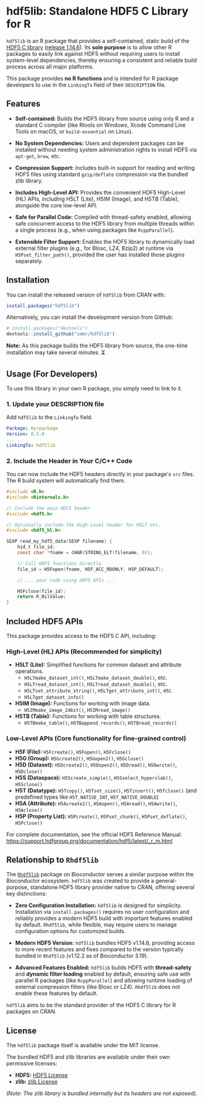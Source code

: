 # **hdf5lib: Standalone HDF5 C Library for R**

`hdf5lib` is an R package that provides a self-contained, static build of the [HDF5 C library](https://www.hdfgroup.org/solutions/hdf5/) ([release 1.14.6](https://github.com/HDFGroup/hdf5)). Its **sole purpose** is to allow other R packages to easily link against HDF5 without requiring users to install system-level dependencies, thereby ensuring a consistent and reliable build process across all major platforms.

This package provides **no R functions** and is intended for R package developers to use in the `LinkingTo` field of their `DESCRIPTION` file.



## Features

* **Self-contained:** Builds the HDF5 library from source using only R and a standard C compiler (like Rtools on Windows, Xcode Command Line Tools on macOS, or `build-essential` on Linux).

* **No System Dependencies:** Users and dependent packages can be installed without needing system administration rights to install HDF5 via `apt-get`, `brew`, etc.

* **Compression Support:** Includes built-in support for reading and writing HDF5 files using standard `gzip/deflate` compression via the bundled zlib library.

* **Includes High-Level API:** Provides the convenient HDF5 High-Level (HL) APIs, including H5LT (Lite), H5IM (Image), and H5TB (Table), alongside the core low-level API.

* **Safe for Parallel Code:** Compiled with thread-safety enabled, allowing safe concurrent access to the HDF5 library from multiple threads within a single process (e.g., when using packages like `RcppParallel`).

* **Extensible Filter Support:** Enables the HDF5 library to dynamically load external filter plugins (e.g., for Blosc, LZ4, Bzip2) at runtime via `H5Pset_filter_path()`, provided the user has installed those plugins separately.


## **Installation**

You can install the released version of `hdf5lib` from CRAN with:

```r
install.packages("hdf5lib")
```

Alternatively, you can install the development version from GitHub:

```r
# install.packages("devtools")  
devtools::install_github("cmmr/hdf5lib")
```

**Note:** As this package builds the HDF5 library from source, the one-time installation may take several minutes. ⏳



## **Usage (For Developers)**

To use this library in your own R package, you simply need to link to it.

### **1. Update your DESCRIPTION file**

Add `hdf5lib` to the `LinkingTo` field.  

```yaml
Package: myrpackage  
Version: 0.1.0  
...  
LinkingTo: hdf5lib
```

### **2. Include the Header in Your C/C++ Code**

You can now include the HDF5 headers directly in your package's `src` files. The R build system will automatically find them.  

```c
#include <R.h>  
#include <Rinternals.h>

// Include the main HDF5 header  
#include <hdf5.h>

// Optionally include the High-Level header for H5LT etc.  
#include <hdf5_hl.h>

SEXP read_my_hdf5_data(SEXP filename) {  
    hid_t file_id;  
    const char *fname = CHAR(STRING_ELT(filename, 0));

    // Call HDF5 functions directly  
    file_id = H5Fopen(fname, H5F_ACC_RDONLY, H5P_DEFAULT);

    // ... your code using HDF5 APIs ...

    H5Fclose(file_id);  
    return R_NilValue;  
}
```


## **Included HDF5 APIs**

This package provides access to the HDF5 C API, including:

### **High-Level (HL) APIs (Recommended for simplicity)**

* **H5LT (Lite):** Simplified functions for common dataset and attribute operations.  
  * `H5LTmake_dataset_int()`, `H5LTmake_dataset_double()`, etc.  
  * `H5LTread_dataset_int()`, `H5LTread_dataset_double()`, etc.  
  * `H5LTset_attribute_string()`, `H5LTget_attribute_int()`, etc.  
  * `H5LTget_dataset_info()`  
* **H5IM (Image):** Functions for working with image data.  
  * `H5IMmake_image_24bit()`, `H5IMread_image()`  
* **H5TB (Table):** Functions for working with table structures.  
  * `H5TBmake_table()`, `H5TBappend_records()`, `H5TBread_records()`

### **Low-Level APIs (Core functionality for fine-grained control)**

* **H5F (File):** `H5Fcreate()`, `H5Fopen()`, `H5Fclose()`  
* **H5G (Group):** `H5Gcreate2()`, `H5Gopen2()`, `H5Gclose()`  
* **H5D (Dataset):** `H5Dcreate2()`, `H5Dopen2()`, `H5Dread()`, `H5Dwrite()`, `H5Dclose()`  
* **H5S (Dataspace):** `H5Screate_simple()`, `H5Sselect_hyperslab()`, `H5Sclose()`  
* **H5T (Datatype):** `H5Tcopy()`, `H5Tset_size()`, `H5Tinsert()`, `H5Tclose()` (and predefined types like `H5T_NATIVE_INT`, `H5T_NATIVE_DOUBLE`)  
* **H5A (Attribute):** `H5Acreate2()`, `H5Aopen()`, `H5Aread()`, `H5Awrite()`, `H5Aclose()`  
* **H5P (Property List):** `H5Pcreate()`, `H5Pset_chunk()`, `H5Pset_deflate()`, `H5Pclose()`

For complete documentation, see the official HDF5 Reference Manual:  
<https://support.hdfgroup.org/documentation/hdf5/latest/_r_m.html>



## **Relationship to `Rhdf5lib`**

The [`Rhdf5lib`](https://doi.org/doi:10.18129/B9.bioc.Rhdf5lib) package on Bioconductor serves a similar purpose within the Bioconductor ecosystem. `hdf5lib` was created to provide a general-purpose, standalone HDF5 library provider native to CRAN, offering several key distinctions:

* **Zero Configuration Installation:** `hdf5lib` is designed for simplicity. Installation via `install.packages()` requires no user configuration and reliably provides a modern HDF5 build with important features enabled by default. `Rhdf5lib`, while flexible, may require users to manage configuration options for customized builds.

* **Modern HDF5 Version:** `hdf5lib` bundles HDF5 v1.14.6, providing access to more recent features and fixes compared to the version typically bundled in `Rhdf5lib` (v1.12.2 as of Bioconductor 3.19).

* **Advanced Features Enabled:** `hdf5lib` builds HDF5 with **thread-safety** and **dynamic filter loading** enabled by default, ensuring safe use with parallel R packages (like `RcppParallel`) and allowing runtime loading of external compression filters (like Blosc or LZ4). `Rhdf5lib` does not enable these features by default.

`hdf5lib` aims to be the standard provider of the HDF5 C library for R packages on CRAN.



## **License**

The `hdf5lib` package itself is available under the MIT license.

The bundled HDF5 and zlib libraries are available under their own permissive licenses:

* **HDF5:** [HDF5 License](https://github.com/cmmr/hdf5lib/blob/main/inst/licenses/hdf5-LICENSE.txt)
* **zlib:** [zlib License](https://github.com/cmmr/hdf5lib/blob/main/inst/licenses/zlib-LICENSE.txt)

*(Note: The zlib library is bundled internally but its headers are not exposed).*
